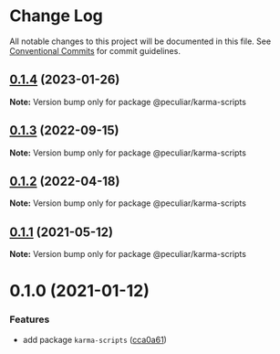 # Change Log

All notable changes to this project will be documented in this file.
See [Conventional Commits](https://conventionalcommits.org) for commit guidelines.

## [0.1.4](https://github.com/PeculiarVentures/peculiar-react-components/compare/@peculiar/karma-scripts@0.1.3...@peculiar/karma-scripts@0.1.4) (2023-01-26)

**Note:** Version bump only for package @peculiar/karma-scripts





## [0.1.3](https://github.com/PeculiarVentures/peculiar-react-components/compare/@peculiar/karma-scripts@0.1.2...@peculiar/karma-scripts@0.1.3) (2022-09-15)

**Note:** Version bump only for package @peculiar/karma-scripts





## [0.1.2](https://github.com/PeculiarVentures/peculiar-react-components/compare/@peculiar/karma-scripts@0.1.1...@peculiar/karma-scripts@0.1.2) (2022-04-18)

**Note:** Version bump only for package @peculiar/karma-scripts





## [0.1.1](https://github.com/PeculiarVentures/peculiar-react-components/compare/@peculiar/karma-scripts@0.1.0...@peculiar/karma-scripts@0.1.1) (2021-05-12)

**Note:** Version bump only for package @peculiar/karma-scripts





# 0.1.0 (2021-01-12)


### Features

* add package `karma-scripts` ([cca0a61](https://github.com/PeculiarVentures/peculiar-react-components/commit/cca0a616f3980cfdb525d38b5ec9e0833cf91004))
